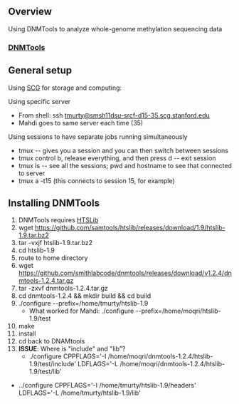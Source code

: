 
## Overview
Using DNMTools to analyze whole-genome methylation sequencing data

### [DNMTools](https://github.com/smithlabcode/dnmtools)

## General setup
Using [SCG](https://ondemand.scg.stanford.edu/) for storage and computing:

Using specific server
- From shell: ssh tmurty@smsh11dsu-srcf-d15-35.scg.stanford.edu
- Mahdi goes to same server each time (35)

Using sessions to have separate jobs running simultaneously
- tmux -- gives you a session and you can then switch between sessions
- tmux control b, release everything, and then press d -- exit session
- tmux ls -- see all the sessions; pwd and hostname to see that connected to server
- tmux a -t15 (this connects to session 15, for example)

## Installing DNMTools
1. DNMTools requires [HTSLib](https://www.biostars.org/p/328831/)
6. wget https://github.com/samtools/htslib/releases/download/1.9/htslib-1.9.tar.bz2
7. tar -vxjf htslib-1.9.tar.bz2
8. cd htslib-1.9
2. route to home directory
3. wget https://github.com/smithlabcode/dnmtools/releases/download/v1.2.4/dnmtools-1.2.4.tar.gz
4. tar -zxvf dnmtools-1.2.4.tar.gz
5. cd dnmtools-1.2.4 && mkdir build && cd build
6. ./configure --prefix=/home/tmurty/htslib-1.9
   - What worked for Mahdi: ./configure --prefix=/home/moqri/htslib-1.9/test
8. make
9. install
10. cd back to DNAMtools
11. **ISSUE**: Where is "include" and "lib"?
    - ./configure CPPFLAGS='-I /home/moqri/dnmtools-1.2.4/htslib-1.9/test/include'
             LDFLAGS='-L /home/moqri/dnmtools-1.2.4/htslib-1.9/test/lib'

   - ../configure CPPFLAGS='-I /home/tmurty/htslib-1.9/headers' \
             LDFLAGS='-L /home/tmurty/htslib-1.9/lib'



